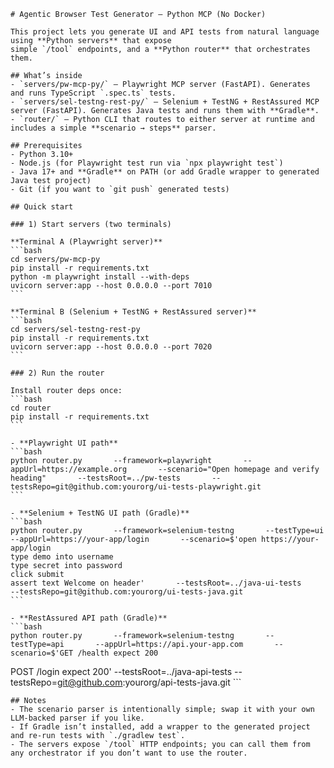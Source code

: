     # Agentic Browser Test Generator — Python MCP (No Docker)

    This project lets you generate UI and API tests from natural language using **Python servers** that expose
    simple `/tool` endpoints, and a **Python router** that orchestrates them.

    ## What’s inside
    - `servers/pw-mcp-py/` — Playwright MCP server (FastAPI). Generates and runs TypeScript `.spec.ts` tests.
    - `servers/sel-testng-rest-py/` — Selenium + TestNG + RestAssured MCP server (FastAPI). Generates Java tests and runs them with **Gradle**.
    - `router/` — Python CLI that routes to either server at runtime and includes a simple **scenario → steps** parser.

    ## Prerequisites
    - Python 3.10+
    - Node.js (for Playwright test run via `npx playwright test`)
    - Java 17+ and **Gradle** on PATH (or add Gradle wrapper to generated Java test project)
    - Git (if you want to `git push` generated tests)

    ## Quick start

    ### 1) Start servers (two terminals)

    **Terminal A (Playwright server)**
    ```bash
    cd servers/pw-mcp-py
    pip install -r requirements.txt
    python -m playwright install --with-deps
    uvicorn server:app --host 0.0.0.0 --port 7010
    ```

    **Terminal B (Selenium + TestNG + RestAssured server)**
    ```bash
    cd servers/sel-testng-rest-py
    pip install -r requirements.txt
    uvicorn server:app --host 0.0.0.0 --port 7020
    ```

    ### 2) Run the router

    Install router deps once:
    ```bash
    cd router
    pip install -r requirements.txt
    ```

    - **Playwright UI path**
    ```bash
    python router.py       --framework=playwright       --appUrl=https://example.org       --scenario="Open homepage and verify heading"       --testsRoot=../pw-tests       --testsRepo=git@github.com:yourorg/ui-tests-playwright.git
    ```

    - **Selenium + TestNG UI path (Gradle)**
    ```bash
    python router.py       --framework=selenium-testng       --testType=ui       --appUrl=https://your-app/login       --scenario=$'open https://your-app/login
    type demo into username
    type secret into password
    click submit
    assert text Welcome on header'       --testsRoot=../java-ui-tests       --testsRepo=git@github.com:yourorg/ui-tests-java.git
    ```

    - **RestAssured API path (Gradle)**
    ```bash
    python router.py       --framework=selenium-testng       --testType=api       --appUrl=https://api.your-app.com       --scenario=$'GET /health expect 200
POST /login expect 200'       --testsRoot=../java-api-tests       --testsRepo=git@github.com:yourorg/api-tests-java.git
    ```

    ## Notes
    - The scenario parser is intentionally simple; swap it with your own LLM-backed parser if you like.
    - If Gradle isn’t installed, add a wrapper to the generated project and re-run tests with `./gradlew test`.
    - The servers expose `/tool` HTTP endpoints; you can call them from any orchestrator if you don’t want to use the router.
